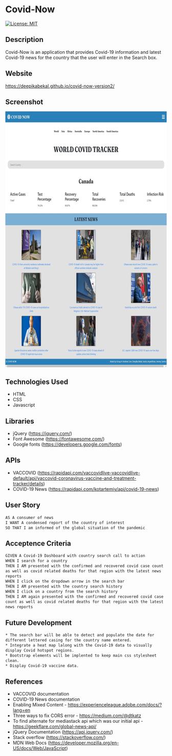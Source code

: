 # Covid-Now

[![License: MIT](https://img.shields.io/badge/License-MIT-yellow.svg)](https://opensource.org/licenses/MIT)

## Description
Covid-Now is an application that provides Covid-19 information and latest Covid-19 news for the country that the user will enter in the Search box.

## Website
 https://deepikabekal.github.io/covid-now-version2/

## Screenshot
<img src="assets/images/screenshot.jpg" width=800px height = 800px>

## Technologies Used
* HTML
* CSS
* Javascript

## Libraries
* jQuery (https://jquery.com/)
* Font Awesome (https://fontawesome.com/)
* Google fonts (https://developers.google.com/fonts)

## APIs
* VACCOVID (https://rapidapi.com/vaccovidlive-vaccovidlive-default/api/vaccovid-coronavirus-vaccine-and-treatment-tracker/details)
* COVID-19 News (https://rapidapi.com/kotartemiy/api/covid-19-news)


## User Story
```
AS A consumer of news
I WANT A condensed report of the country of interest 
SO THAT I am informed of the global situation of the pandemic
```
## Acceptence Criteria
```
GIVEN A Covid-19 Dashboard with country search call to action
WHEN I search for a country
THEN I AM presented with the confirmed and recovered covid case count as well as covid related deaths for that region with the latest news reports
WHEN I click on the dropdown arrow in the search bar
THEN I AM presented with the country search history
WHEN I click on a country from the search history
THEN I AM again presented with the confirmed and recovered covid case count as well as covid related deaths for that region with the latest news reports
```
## Future Development
```
* The search bar will be able to detect and populate the date for different lettered casing for the country name entered.
* Integrate a heat map lalong with the Covid-19 data to visually display Covid hotspot regions.
* Bootstrap elements will be implented to keep main css stylesheet clean.
* Display Covid-19 vaccine data. 
```

## References
* VACCOVID documentation
* COVID-19 News documentation
* Enabling Mixed Content - https://experienceleague.adobe.com/docs/?lang=en
* Three ways to fix CORS error - https://medium.com/@dtkatz
* To find alternate for mediastack api which was our initial api - https://geekflare.com/global-news-api/
* jQuery Documentation (https://api.jquery.com/)
* Stack overflow (https://stackoverflow.com/)
* MDN Web Docs (https://developer.mozilla.org/en-US/docs/Web/JavaScript)


